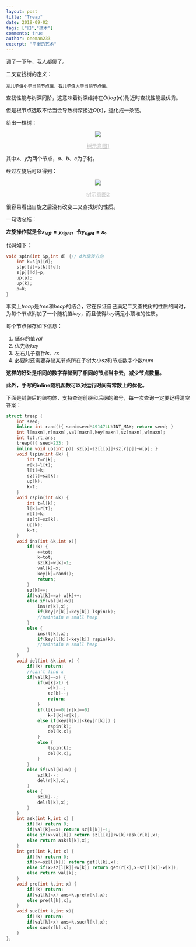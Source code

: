 ```yaml
---
layout: post
title: "Treap"
date: 2019-09-02
tags: ["旧","技术"]
comments: true
author: oneman233
excerpt: "平衡的艺术"
---
```


调了一下午，我人都傻了。

二叉查找树的定义：

    左儿子值小于当前节点值，右儿子值大于当前节点值。

查找性能与树深同阶，这意味着树深维持在$O(log(n))$附近时查找性能最优秀。

但是根节点选取不恰当会导致树深接近$O(n)$，退化成一条链。

给出一棵树：

<div align=center>
    <img src="../images/2019-09-02-Treap-1.png"/>
    <p style="font-size:14px;color:#C0C0C0;text-decoration:underline">
        树示意图1
    </p>
</div>

其中$x$、$y$为两个节点，$a$、$b$、$c$为子树。

经过左旋后可以得到：

<div align=center>
    <img src="../images/2019-09-02-Treap-2.png"/>
    <p style="font-size:14px;color:#C0C0C0;text-decoration:underline">
        树示意图2
    </p>
</div>

很容易看出自旋之后没有改变二叉查找树的性质。

一句话总结：

**左旋操作就是令$x_{left}=y_{right}$，令$y_{right}=x$。**

代码如下：

```c++
void spin(int &p,int d) {// d为旋转方向
    int k=s[p][d];
    s[p][d]=s[k][!d];
    s[p][!d]=p;
    up(p);
    up(k);
    p=k;
}
```

事实上$treap$是$tree$和$heap$的结合，它在保证自己满足二叉查找树的性质的同时，为每个节点附加了一个随机值$key$，而且使得$key$满足小顶堆的性质。

每个节点保存如下信息：

1. 储存的值$val$
2. 优先级$key$
3. 左右儿子指针$ls$、$rs$
4. 必要时还需要存储某节点所在子树大小$sz$和节点数字个数$num$

**这样的好处是相同的数字存储到了相同的节点当中去，减少节点数量。**

**此外，手写的inline随机函数可以对运行时间有常数上的优化。**

下面是封装后的结构体，支持查询前缀和后缀的编号，每一次查询一定要记得清空答案：

```c++
struct treap {
    int seed;
    inline int rand(){ seed=seed*49147LL%INT_MAX; return seed; }
    int l[maxn],r[maxn],val[maxn],key[maxn],sz[maxn],w[maxn];
    int tot,rt,ans;
    treap(){ seed=233; }
    inline void up(int p){ sz[p]=sz[l[p]]+sz[r[p]]+w[p]; }
    void lspin(int &k) {
        int t=r[k];
        r[k]=l[t];
        l[t]=k;
        sz[t]=sz[k];
        up(k);
        k=t;
    }
    void rspin(int &k) {
        int t=l[k];
        l[k]=r[t];
        r[t]=k;
        sz[t]=sz[k];
        up(k);
        k=t;
    }
    void ins(int &k,int x){
        if(!k) {
            ++tot;
            k=tot;
            sz[k]=w[k]=1;
            val[k]=x;
            key[k]=rand();
            return;
        }
        sz[k]++;
        if(val[k]==x) w[k]++;
        else if(val[k]<x){
            ins(r[k],x);
            if(key[r[k]]<key[k]) lspin(k);
            //maintain a small heap
        }
        else {
            ins(l[k],x);
            if(key[l[k]]<key[k]) rspin(k);
            //maintain a small heap
        }
    }
    void del(int &k,int x) {
        if(!k) return;
        //can't find x
        if(val[k]==x) {
            if(w[k]>1) {
                w[k]--;
                sz[k]--;
                return;
            }
            if(l[k]==0||r[k]==0)
                k=l[k]+r[k];
            else if(key[l[k]]<key[r[k]]) {
                rspin(k);
                del(k,x);
            }
            else {
                lspin(k);
                del(k,x);
            }
        }
        else if(val[k]<x) {
            sz[k]--;
            del(r[k],x);
        }
        else {
            sz[k]--;
            del(l[k],x);
        }
    }
    int ask(int k,int x) {
        if(!k) return 0;
        if(val[k]==x) return sz[l[k]]+1;
        else if(x>val[k]) return sz[l[k]]+w[k]+ask(r[k],x);
        else return ask(l[k],x);
    }
    int get(int k,int x) {
        if(!k) return 0;
        if(x<=sz[l[k]]) return get(l[k],x);
        else if(x>sz[l[k]]+w[k]) return get(r[k],x-sz[l[k]]-w[k]);
        else return val[k];
    }
    void pre(int k,int x) {
        if(!k) return;
        if(val[k]<x) ans=k,pre(r[k],x);
        else pre(l[k],x);
    }
    void suc(int k,int x){
        if(!k) return;
        if(val[k]>x) ans=k,suc(l[k],x);
        else suc(r[k],x);
    }
};
```